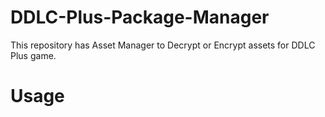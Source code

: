 # DDLC-Plus-Package-Manager
This repository has Asset Manager to Decrypt or Encrypt assets for DDLC Plus game.

# Usage
